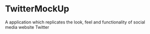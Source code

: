 # TwitterMockUp
A application which replicates the look, feel and functionality of social media website Twitter

